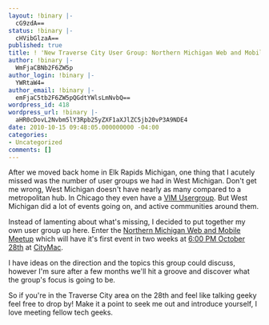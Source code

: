 ```yaml
---
layout: !binary |-
  cG9zdA==
status: !binary |-
  cHVibGlzaA==
published: true
title: ! 'New Traverse City User Group: Northern Michigan Web and Mobile Meetup'
author: !binary |-
  WmFjaCBNb2F6ZW5p
author_login: !binary |-
  YWRtaW4=
author_email: !binary |-
  emFjaC5tb2F6ZW5pQGdtYWlsLmNvbQ==
wordpress_id: 418
wordpress_url: !binary |-
  aHR0cDovL2Nvbm5lY3Rpb25yZXF1aXJlZC5jb20vP3A9NDE4
date: 2010-10-15 09:48:05.000000000 -04:00
categories:
- Uncategorized
comments: []
---
```

After we moved back home in Elk Rapids Michigan, one thing that I acutely missed was the number of user groups we had in West Michigan. Don't get me wrong, West Michigan doesn't have nearly as many compared to a metropolitan hub. In Chicago they even have a [VIM Usergroup](http://groups.google.com/group/vimchicago). But West Michigan did a lot of events going on, and active communities around them.

Instead of lamenting about what's missing, I decided to put together my own user group up here. Enter the [Northern Michigan Web and Mobile Meetup](http://www.meetup.com/nmich-web-mobile/) which will have it's first event in two weeks at [6:00 PM October 28th](http://www.meetup.com/nmich-web-mobile/calendar/15108620/) at [CityMac](http://maps.google.com/maps?f=q&source=s_q&hl=en&geocode=&q=citymac+in+traverse+city&sll=37.0625,-95.677068&sspn=56.59387,91.230469&ie=UTF8&hq=citymac&hnear=Traverse+City,+Grand+Traverse,+Michigan&z=13&iwloc=A).

I have ideas on the direction and the topics this group could discuss, however I'm sure after a few months we'll hit a groove and discover what the group's focus is going to be.

So if you're in the Traverse City area on the 28th and feel like talking geeky feel free to drop by! Make it a point to seek me out and introduce yourself, I love meeting fellow tech geeks.
